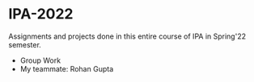 # IPA-2022

Assignments and projects done in this entire course of IPA in Spring'22 semester. 
+ Group Work
+ My teammate: Rohan Gupta
